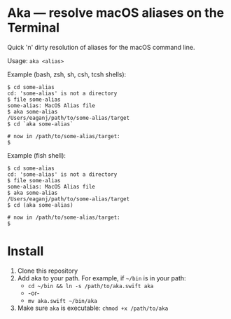 # Aka — resolve macOS aliases on the Terminal

Quick 'n' dirty resolution of aliases for the macOS command line.

Usage: `aka <alias>`

Example (bash, zsh, sh, csh, tcsh shells):

    $ cd some-alias
    cd: 'some-alias' is not a directory
    $ file some-alias
    some-alias: MacOS Alias file
    $ aka some-alias
    /Users/eaganj/path/to/some-alias/target
    $ cd `aka some-alias`
    
    # now in /path/to/some-alias/target:
    $


Example (fish shell):

    $ cd some-alias
    cd: 'some-alias' is not a directory
    $ file some-alias
    some-alias: MacOS Alias file
    $ aka some-alias
    /Users/eaganj/path/to/some-alias/target
    $ cd (aka some-alias)
    
    # now in /path/to/some-alias/target:
    $

# Install

1. Clone this repository
2. Add aka to your path.  For example, if `~/bin` is in your path:
     * `cd ~/bin && ln -s /path/to/aka.swift aka`
    * -or-
    * `mv aka.swift ~/bin/aka`
3. Make sure `aka` is executable: `chmod +x /path/to/aka`